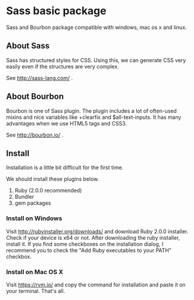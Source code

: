 # Sass basic package

Sass and Bourbon package compatible with windows, mac os x and linux.

## About Sass

Sass has structured styles for CSS. Using this, we can generate CSS very easily even if the structures are very complex.

See http://sass-lang.com/ .

## About Bourbon

Bourbon is one of Sass plugin. The plugin includes a lot of often-used mixins and nice variables like +clearfix and $all-text-inputs. It has many advantages when we use HTML5 tags and CSS3.

See http://bourbon.io/ .

## Install

Installation is a little bit difficult for the first time.

We should install these plugins below.

1. Ruby (2.0.0 recommended)
2. Bundler
3. gem packages

### Install on Windows

Visit http://rubyinstaller.org/downloads/ and download Ruby 2.0.0 installer. Check if your device is x64 or not. After downloading the ruby installer, install it. If you find some checkboxes on the installation dialog, I recommend you to check the "Add Ruby executables to your PATH" checkbox.

### Install on Mac OS X

Visit https://rvm.io/ and copy the command for installation and paste it on your terminal. That's all.

